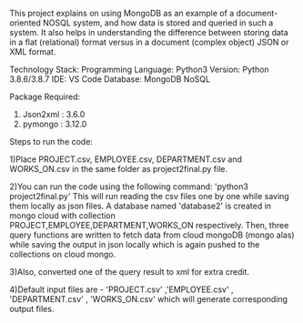 This project explains on using MongoDB as an example of a document-oriented NOSQL system, and how data is stored and queried in such a system. It also helps in understanding the difference between storing data in a flat (relational) format versus in a document (complex object) JSON or XML format.   

Technology Stack:
Programming Language: Python3
Version: Python 3.8.6/3.8.7
IDE: VS Code
Database: MongoDB NoSQL


Package Required:
1. Json2xml : 3.6.0
2. pymongo : 3.12.0

Steps to run the code:

1)Place PROJECT.csv, EMPLOYEE.csv, DEPARTMENT.csv and WORKS_ON.csv in the same folder as project2final.py file.

2)You can run the code using the following command:
'python3 project2final.py' 
 	This will run reading the csv files one by one while saving them locally as json files.
A database named 'database2' is created in mongo cloud with collection PROJECT,EMPLOYEE,DEPARTMENT,WORKS_ON respectively.
Then, three query functions are written to fetch data from cloud mongoDB (mongo alas) while saving the output in json locally which is again pushed to the collections on cloud mongo.
 
3)Also, converted one of the query result to xml for extra credit. 

4)Default input files are - 'PROJECT.csv' ,'EMPLOYEE.csv' , 'DEPARTMENT.csv' , 'WORKS_ON.csv' which will generate corresponding output files.
